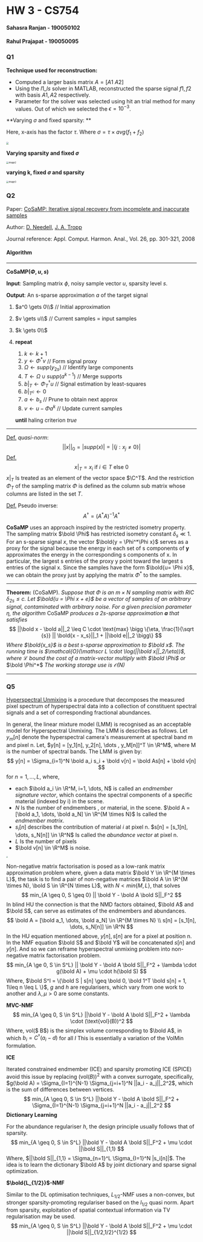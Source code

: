 # HW 3 - CS754

#### Sahasra Ranjan - 190050102

#### Rahul Prajapat - 190050095

### Q1

**Technique used for reconstruction:**

-  Computed a larger basis matrix $A = [A1\ A2]$
- Using the $l1\_ls$ solver in MATLAB, reconstructed the sparse signal $f1, f2$ with basis $A1, A2$ respectively.
- Parameter for the solver was selected using hit an trial method for many values. Out of which we selected the $\epsilon=10^{-3}$.

**Varying $\sigma$ and fixed sparsity: **

Here, x-axis has the factor $\tau$. Where $\sigma = \tau \times avg(f_1+f_2)$

<img src="images/image1.png" style="zoom:40%;"/>



**Varying sparsity and fixed $\sigma$**

<img src="images/image2.png" alt="image2" style="zoom:40%;" />



**varying k, fixed $\sigma$ and sparsity**

<img src="images/image3.png" alt="image3" style="zoom:40%;" />



### Q2

Paper: [CoSaMP: Iterative signal recovery from incomplete and inaccurate samples](https://arxiv.org/abs/0803.2392)

Author: [D. Needell](https://arxiv.org/search/math?searchtype=author&query=Needell%2C+D), [J. A. Tropp](https://arxiv.org/search/math?searchtype=author&query=Tropp%2C+J+A)

Journal reference: Appl. Comput. Harmon. Anal., Vol. 26, pp. 301-321, 2008



#### Algorithm 

-----

**CoSaMP($\Phi, u, s$)**

**Input**: Sampling matrix $\phi$, noisy sample vector $u$, sparsity level $s$.

**Output**: An s-sparse approximation $a$ of the target signal

1. $a^0 \gets 0\\$                                                        // Initial approximation

2. $v \gets u\\$                                                         // Current samples = input samples

3. $k \gets 0\\$

4. **repeat**

   1. $k \gets k + 1$
   2. $y \gets \Phi^*v$ 											// Form signal proxy
   3. $\Omega \gets supp(y_{2s})$ 				                // Identify large components
   4. $T \gets \Omega \cup supp(a^{k-1})$			           // Merge supports
   5. $b|_T \gets \Phi^\dagger_T u$					                    // Signal estimation by least-squares
   6. $b|_{T^c} \gets 0$
   7. $a \gets b_s$												// Prune to obtain next approx
   8. $v \gets u - \Phi a^k$								     // Update current samples

   **until** haling criterion *true*

-----



<u>Def.</u> *quasi-norm*: 
$$
||x||_0 = |supp(x)| = |\{j : x_j \neq 0\}|
$$
<u>Def.</u> 
$$
x|_T = x_i\ \text{if}\ i \in T \ \text{else}\ 0
$$
$x|_T$ Is treated as an element of the vector space $\C^T$. And the restriction $\Phi_T$ of the sampling matrix $\Phi$ is defined as the column sub matrix whose columns are listed in the set $T$.

<u>Def.</u> Pseudo inverse:
$$
A^\dagger = (A^* A)^{-1} A^*
$$



**CoSaMP** uses an approach inspired by the restricted isometry property. The sampling matrix $\bold \Phi$ has restricted isometry constant $\delta_s \ll 1$. For an s-sparse signal $x$, the vector $\bold{y = \Phi^*\Phi x}$ serves as a proxy for the signal because the energy in each set of s components of **y** approximates the energy in the corresponding s components of x. In particular, the largest s entries of the proxy y point toward the largest s entries of the signal x. Since the samples have the form $\bold{u= \Phi x}$, we can obtain the proxy just by applying the matrix $\Phi^*$ to the samples.





-----

**Theorem:** (CoSaMP). *Suppose that $\Phi$ is an $m \times N$ sampling matrix with RIC $\delta_{2s} \leq c$. Let $\bold{u = \Phi x + e}$ be a vector of samples of an arbitrary signal, contaminated with arbitrary noise. For a given precision parameter $\eta$, the algorithm* CoSaMP *produces a 2s-sparse approximation **a** that satisfies*
$$
||\bold x - \bold a||_2 \leq C \cdot \text{max} \bigg \{\eta, \frac{1}{\sqrt {s}} || \bold{x - x_s}||_1 + ||\bold e||_2 \bigg\}
$$
*Where $\bold{x_s}$ is a best s-sparse approximation to $\bold x$. The running time is $\mathcal{O}(\mathscr L \cdot \log(||\bold x||_2/\eta))$, where $\mathscr L$ bound the cost of a matrix-vector multiply with $\bold \Phi$ or* $\bold \Phi^*$ *The working storage use is $\mathcal{O}(N)$*

-----



### Q5

<ins>Hyperspectral Unmixing</ins> is a procedure that decomposes the measured pixel spectrum of hyperspectral data into a collection of constituent spectral signals and a set of corresponding fractional abundances.

In general, the linear mixture model (LMM) is recognised as an acceptable model for Hyperspectral Unmixing. The LMM is describes as follows.  Let $y_m[n]$ denote the hyperspectral camera's measurement at spectral band m and pixel n. Let, $y[n] = [y_1[n], y_2[n], \dots , y_M[n]]^T \in \R^M$, where M is the number of spectral bands. The LMM is given by:
$$
y[n] = \Sigma_{i=1}^N \bold a_i s_i + \bold v[n] = \bold As[n] + \bold v[n]
$$
for $n = 1, \dots, L,$ where,

- each $\bold a_i \in \R^M, i=1, \dots, N$ is called an *endmember signature vector*, which contains the spectral components of a specific material (indexed by i) in the scene. 
- $N$ Is the number of endmembers , or material, in the scene. $\bold A = [\bold a_1, \dots, \bold a_N] \in \R^{M \times N}$ Is called the *endmember matrix*. 
- $s_i[n]$ describes the contribution of material $i$ at pixel n. $s[n] = [s_1[n], \dots, s_N[n]] \in \R^N$ Is called the *abundance vector* at pixel n. 
- $L$ Is the number of pixels 
- $\bold v[n] \in \R^M$ is noise.

<img src="images/lnn.png" style="zoom:25%;" />



Non-negative matrix factorisation is posed as a low-rank matrix approximation problem where, given a data matrix $\bold Y \in \R^{M \times L}$, the task is to find a pair of non-negative matrices $\bold A \in \R^{M \times N}, \bold S \in \R^{N \times L}$, with $N < min\{M, L\}$, that solves
$$
min_{A \geq 0, S \geq 0} || \bold Y - \bold A \bold S||_F^2
$$
In blind HU the connection is that the NMD factors obtained, $\bold A$ and $\bold S$, can serve as estimates of the endmembers and abundances. 
$$
\bold A = [\bold a_1, \dots, \bold a_N] \in \R^{M \times N} \\
s[n] = [s_1[n], \dots, s_N[n]] \in \R^N
$$
In the HU equation mentioned above, $y[n], s[n]$  are for a pixel at position n. In the NMF equation $\bold S$ and $\bold Y$ will be concatenated $s[n]$ and $y [n]$. And so we can reframe hyperspectral unmixing problem into non-negative matrix factorisation problem.
$$
min_{A \ge 0, S \in S^L} || \bold Y - \bold A \bold S||_F^2 + \lambda \cdot  g(\bold A) + \mu \cdot h(\bold S)
$$
Where, $\bold S^l = \{\bold S | s[n] \geq \bold 0, \bold 1^T \bold s[n] = 1, 1\leq n \leq L \}$, $g$ and $h$ are regularisers, which vary from one work to another and $\lambda, \mu > 0$ are some constants. 

**MVC-NMF**
$$
min_{A \geq 0, S \in S^L} ||\bold Y - \bold A \bold S||_F^2 + \lambda \cdot (\text{vol}(B))^2
$$
Where, vol($ B$) is the simplex volume corresponding to $\bold A$, in which $b_i = C^\dagger (a_i - d)$ for all $I$ This is essentially a variation of the VolMin formulation.

**ICE**

Iterated constrained endmember (ICE) and sparsity promoting ICE (SPICE) avoid this issue by replacing $(\text{vol}(B))^2$ with a convex surrogate, specifically, $g(\bold A) = \Sigma_{I=1}^{N-1} \Sigma_{j=i+1}^N ||a_i - a_j||_2^2$, which is the sum of differences between vertices.
$$
min_{A \geq 0, S \in S^L} ||\bold Y - \bold A \bold S||_F^2 + \Sigma_{I=1}^{N-1} \Sigma_{j=i+1}^N ||a_i - a_j||_2^2
$$
**Dictionary Learning**

For the abundance regulariser $h$, the design principle usually follows that of sparsity. 
$$
min_{A \geq 0, S \in S^L} ||\bold Y - \bold A \bold S||_F^2 + \mu \cdot ||\bold S||_{1,1}
$$
Where, $||\bold S||_{1,1} = \Sigma_{n=1}^L \Sigma_{I=1}^N |s_i[n]|$. The idea is to learn the dictionary $\bold A$ by joint dictionary and sparse signal optimization. 

**$\bold{L_{1/2}}$-NMF**

Similar to the DL optimisation techniques, $L_{1/2}$-NMF uses a non-convex, but stronger sparsity-promoting regulariser based on the $l_{1/2}$ quasi norm. Apart from sparsity, exploitation of spatial contextual information via TV regularisation may be used.
$$
min_{A \geq 0, S \in S^L} ||\bold Y - \bold A \bold S||_F^2 + \mu \cdot ||\bold S||_{1/2,1/2}^{1/2}
$$



